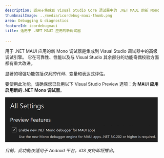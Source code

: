 ```yaml
---
description: 适用于集成到 Visual Studio Core 调试器中的 .NET MAUI 的新 Mono 调试引擎。
thumbnailImage: ../media/icordebug-maui-thumb.png
area: Debugging & diagnostics
featureId: icordebugmaui
title: 适用于 .NET MAUI 应用的新调试器

---
```



用于 .NET MAUI 应用的新 Mono 调试器是集成到 Visual Studio 调试器中的高级调试引擎。 它在可靠性、性能以及与 Visual Studio 其余部分的功能奇偶校验方面都有重大改进。

显著的增强功能包括*仅我的代码*、变量和表达式评估。

要使用此功能，请确保您已启用以下 Visual Studio Preview 选项：**为 MAUI 应用启用新的 .NET Mono 调试器**。

![适用于 .NET MAUI 应用的新调试器](../media/icordebug-maui.png)

*目前，此功能仅适用于 Android 平台。iOS 支持即将推出*。
